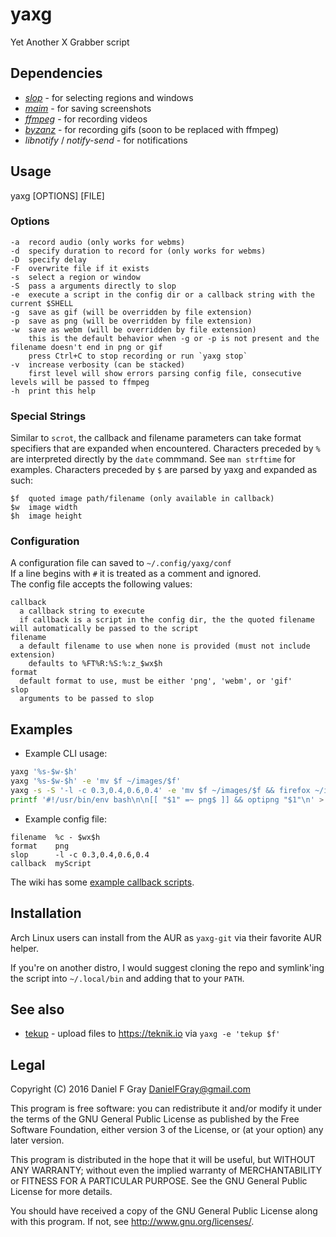 # yaxg

Yet Another X Grabber script

## Dependencies

* *[slop](https://github.com/naelstrof/slop)* - for selecting regions and windows
* *[maim](https://github.com/naelstrof/maim)* - for saving screenshots
* *[ffmpeg](http://ffmpeg.org/)* - for recording videos
* *[byzanz](http://git.gnome.org/browse/byzanz)* - for recording gifs (soon to be replaced with ffmpeg)
* *libnotify* / *notify-send* - for notifications

## Usage
yaxg [OPTIONS] [FILE]  

### Options

```
-a  record audio (only works for webms)
-d  specify duration to record for (only works for webms)
-D  specify delay
-F  overwrite file if it exists
-s  select a region or window
-S  pass a arguments directly to slop
-e  execute a script in the config dir or a callback string with the current $SHELL
-g  save as gif (will be overridden by file extension)
-p  save as png (will be overridden by file extension)
-w  save as webm (will be overridden by file extension)
    this is the default behavior when -g or -p is not present and the filename doesn't end in png or gif
    press Ctrl+C to stop recording or run `yaxg stop`
-v  increase verbosity (can be stacked)
    first level will show errors parsing config file, consecutive levels will be passed to ffmpeg
-h  print this help
```

### Special Strings

Similar to `scrot`, the callback and filename parameters can take format specifiers that are expanded when encountered. Characters preceded by
`%` are interpreted directly by the `date` commmand. See `man strftime` for examples. Characters preceded by `$` are parsed by yaxg and expanded as such:

```
$f  quoted image path/filename (only available in callback)
$w  image width
$h  image height
```

### Configuration

A configuration file can saved to `~/.config/yaxg/conf`  
If a line begins with `#` it is treated as a comment and ignored.  
The config file accepts the following values:

```
callback
  a callback string to execute
  if callback is a script in the config dir, the the quoted filename will automatically be passed to the script
filename
  a default filename to use when none is provided (must not include extension)
	defaults to %FT%R:%S:%:z_$wx$h
format
  default format to use, must be either 'png', 'webm', or 'gif'
slop
  arguments to be passed to slop
```

## Examples

* Example CLI usage:

``` bash
yaxg '%s-$w-$h'
yaxg '%s-$w-$h' -e 'mv $f ~/images/$f'
yaxg -s -S '-l -c 0.3,0.4,0.6,0.4' -e 'mv $f ~/images/$f && firefox ~/images/$f'
printf '#!/usr/bin/env bash\n\n[[ "$1" =~ png$ ]] && optipng "$1"\n' > ~/.config/yaxg/myScript && chmod +x !#:3 && yaxg -e 'myScript'
```

* Example config file:

```
filename  %c - $wx$h
format    png
slop      -l -c 0.3,0.4,0.6,0.4
callback  myScript
```

The wiki has some [example callback scripts](https://github.com/DanielFGray/yaxg/wiki/Example-callback-scripts).

## Installation

Arch Linux users can install from the AUR as `yaxg-git` via their favorite AUR helper.

If you're on another distro, I would suggest cloning the repo and symlink'ing the script into `~/.local/bin` and adding that to your `PATH`.

## See also

* [tekup](https://github.com/DanielFGray/tekup) - upload files to https://teknik.io via `yaxg -e 'tekup $f'`

## Legal
Copyright (C) 2016 Daniel F Gray <DanielFGray@gmail.com>

This program is free software: you can redistribute it and/or modify it under the terms of the GNU General Public License as published by the Free Software Foundation, either version 3 of the License, or (at your option) any later version.

This program is distributed in the hope that it will be useful, but WITHOUT ANY WARRANTY; without even the implied warranty of MERCHANTABILITY or FITNESS FOR A PARTICULAR PURPOSE.  See the GNU General Public License for more details.

You should have received a copy of the GNU General Public License along with this program.  If not, see <http://www.gnu.org/licenses/>.
